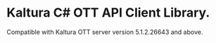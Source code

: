 # Kaltura C# OTT API Client Library.
Compatible with Kaltura OTT server version 5.1.2.26643 and above.
